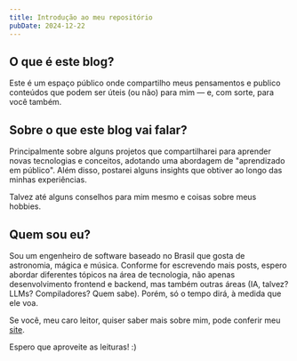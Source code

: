 ```yaml
---
title: Introdução ao meu repositório
pubDate: 2024-12-22
---
```


## O que é este blog?

Este é um espaço público onde compartilho meus pensamentos e publico conteúdos que podem ser úteis (ou não) para mim — e, com sorte, para você também.

## Sobre o que este blog vai falar?

Principalmente sobre alguns projetos que compartilharei para aprender novas tecnologias e conceitos, adotando uma abordagem de "aprendizado em público". Além disso, postarei alguns insights que obtiver ao longo das minhas experiências.

Talvez até alguns conselhos para mim mesmo e coisas sobre meus hobbies.

## Quem sou eu?

Sou um engenheiro de software baseado no Brasil que gosta de astronomia, mágica e música. Conforme for escrevendo mais posts, espero abordar diferentes tópicos na área de tecnologia, não apenas desenvolvimento frontend e backend, mas também outras áreas (IA, talvez? LLMs? Compiladores? Quem sabe). Porém, só o tempo dirá, à medida que ele voa.

Se você, meu caro leitor, quiser saber mais sobre mim, pode conferir meu [site](https://guilherme-dev-pi.vercel.app/).

Espero que aproveite as leituras! :)
